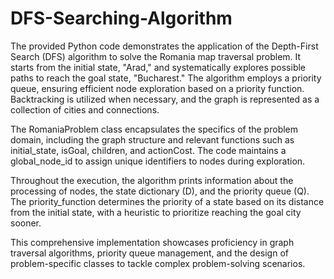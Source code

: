 # DFS-Searching-Algorithm
The provided Python code demonstrates the application of the Depth-First Search (DFS) algorithm to solve the Romania map traversal problem. It starts from the initial state, "Arad," and systematically explores possible paths to reach the goal state, "Bucharest." The algorithm employs a priority queue, ensuring efficient node exploration based on a priority function. Backtracking is utilized when necessary, and the graph is represented as a collection of cities and connections.

The RomaniaProblem class encapsulates the specifics of the problem domain, including the graph structure and relevant functions such as initial_state, isGoal, children, and actionCost. The code maintains a global_node_id to assign unique identifiers to nodes during exploration.

Throughout the execution, the algorithm prints information about the processing of nodes, the state dictionary (D), and the priority queue (Q). The priority_function determines the priority of a state based on its distance from the initial state, with a heuristic to prioritize reaching the goal city sooner.

This comprehensive implementation showcases proficiency in graph traversal algorithms, priority queue management, and the design of problem-specific classes to tackle complex problem-solving scenarios.

